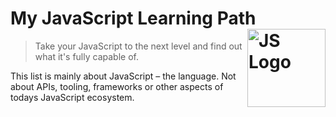 # My JavaScript Learning Path <img src="https://cdn.rawgit.com/voodootikigod/logo.js/master/js.svg" width="125" align="right" alt="JS Logo">

> Take your JavaScript to the next level and find out what it's fully capable of.

This list is mainly about JavaScript – the language. Not about APIs, tooling, frameworks or other aspects of todays JavaScript ecosystem.

